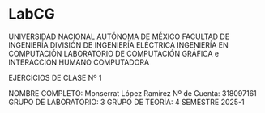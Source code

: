 # LabCG
UNIVERSIDAD NACIONAL AUTÓNOMA DE MÉXICO
FACULTAD DE INGENIERÍA
DIVISIÓN DE INGENIERÍA ELÉCTRICA
INGENIERÍA EN COMPUTACIÓN
LABORATORIO DE COMPUTACIÓN GRÁFICA e INTERACCIÓN HUMANO COMPUTADORA

EJERCICIOS DE CLASE Nº 1

NOMBRE COMPLETO: Monserrat López Ramírez
Nº de Cuenta: 318097161
GRUPO DE LABORATORIO: 3
GRUPO DE TEORÍA: 4
SEMESTRE 2025-1
